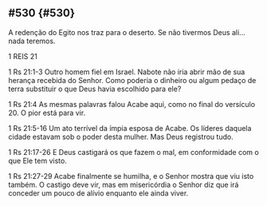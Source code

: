 ## #530 {#530}

A redenção do Egito nos traz para o deserto. Se não tivermos Deus ali... nada teremos.

1 REIS 21

1 Rs 21:1-3 Outro homem fiel em Israel. Nabote não iria abrir mão de sua herança recebida do Senhor. Como poderia o dinheiro ou algum pedaço de terra substituir o que Deus havia escolhido para ele?

1 Rs 21:4 As mesmas palavras falou Acabe aqui, como no final do versículo 20\. O pior está para vir.

1 Rs 21:5-16 Um ato terrível da ímpia esposa de Acabe. Os líderes daquela cidade estavam sob o poder desta mulher. Mas Deus registrou tudo.

1 Rs 21:17-26 E Deus castigará os que fazem o mal, em conformidade com o que Ele tem visto.

1 Rs 21:27-29 Acabe finalmente se humilha, e o Senhor mostra que viu isto também. O castigo deve vir, mas em misericórdia o Senhor diz que irá conceder um pouco de alívio enquanto ele ainda viver.